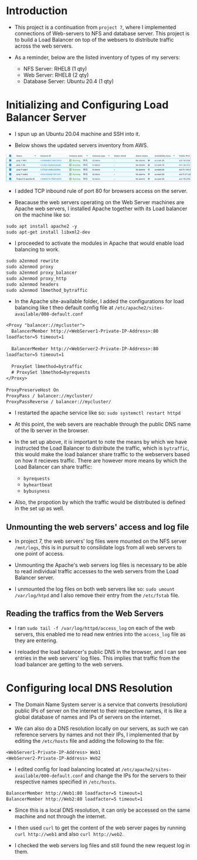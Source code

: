 # **Introduction**

* This project is a continuation from `project 7`, where I implemented connections of Web-servers to NFS and database server. This project is to build a Load Balancer on top of the websers to distribute traffic across the web servers.

* As a reminder, below are the listed inventory of types of my servers:
  * NFS Server: RHEL8 (1 qty)
  * Web Server: RHEL8 (2 qty)
  * Database Server: Ubuntu 20.4 (1 qty)

# **Initializing and Configuring Load Balancer Server**

* I spun up an Ubuntu 20.04 machine and SSH into it.

* Below shows the updated servers inventory from AWS.

![servers](./p8-imgs/server-inventory.png)

* I added TCP inbound rule of port 80 for browsers access on the server.

* Beacause the web servers operating on the Web Server machines are Apache web servers, I installed Apache together with its Load balancer on the machine like so:

```
sudo apt install apache2 -y
sudo apt-get install libxml2-dev
```
* I proceeded to activate the modules in Apache that would enable load balancing to work.

``` 
sudo a2enmod rewrite
sudo a2enmod proxy
sudo a2enmod proxy_balancer
sudo a2enmod proxy_http
sudo a2enmod headers
sudo a2enmod lbmethod_bytraffic
``` 
* In the Apache site-available folder, I added the configurations for load balancing like t theo default config file at `/etc/apache2/sites-available/000-default.conf`

```
<Proxy "balancer://mycluster">
  BalancerMember http://<WebServer1-Private-IP-Address>:80 loadfactor=5 timeout=1

  BalancerMember http://<WebServer2-Private-IP-Address>:80 loadfactor=5 timeout=1

  ProxySet lbmethod=bytraffic
  # ProxySet lbmethod=byrequests
</Proxy>

ProxyPreserveHost On
ProxyPass / balancer://mycluster/
ProxyPassReverse / balancer://mycluster/
```

* I restarted the apache service like so: `sudo systemctl restart httpd`


* At this point, the web severs are reachable through the public DNS name of the lb server in the browser.

* In the set up above, it is important to note the means by which we have instructed the Load Balancer to distribute the traffic, which is `bytraffic`, this would make the load balancer share traffic to the webservers based on how it recieves traffic. There are however more means by which the Load Balancer can share traffic:

  * `byrequests`
  * `byheartbeat`
  * `bybusyness`

* Also, the propotion by which the traffic would be distributed is defined in the set up as well.


## **Unmounting the web servers' access and log file**

* In project 7, the web servers' log files were mounted on the NFS server `/mnt/logs`, this is in pursuit to consilidate logs from all web servers to one point of access.

* Unmounting the Apache's web servers log files is necessary to be able to read individual traffic accesses to the web servers from the Load Balancer server.

* I unmounted the log files on both web servers like so: `sudo umount /var/log/htpd` and I also remove their entry from the `/etc/fstab` file.

## Reading the traffics from the Web Servers 
* I ran `sudo tail -f /var/log/httpd/access_log` on each of the web servers, this enabled me to read  new entries into the `access_log` file as they are entering.

* I reloaded the load balancer's public DNS in the browser, and I can see entries in the web servers' log files. This implies that traffic from the load balancer are getting to the web servers.


# **Configuring local DNS Resolution**

* The Domain Name System server is a service that converts (resolution) public IPs of server on the internet to their respective names, it is like a global database of names and IPs of servers on the internet.

* We can also do a DNS resolution locally on our servers, as such we can reference servers by names and not their IPs, I implemented that by editing the `/etc/hosts` file and adding the following to the file:

```
<WebServer1-Private-IP-Address> Web1
<WebServer2-Private-IP-Address> Web2
```

* I edited config for load balancing located at `/etc/apache2/sites-available/000-default.conf` and change the IPs for the servers to their respective names specified in `/etc/hosts`.

```
BalancerMember http://Web1:80 loadfactor=5 timeout=1
BalancerMember http://Web2:80 loadfactor=5 timeout=1
```
* Since this is a local DNS resolution, it can only be accessed on the same machine and not through the internet. 

* I then used `curl` to get the content of the web server pages by running `curl http://web1` and also `curl http://web2`.

* I checked the web servers log files and still found the new request log in them.